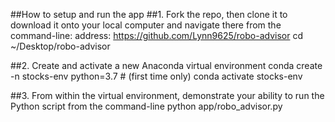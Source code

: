 ##How to setup and run the app
##1. Fork the repo, then clone it to download it onto your local computer and navigate there from the command-line:
address: https://github.com/Lynn9625/robo-advisor
cd ~/Desktop/robo-advisor

##2. Create and activate a new Anaconda virtual environment
conda create -n stocks-env python=3.7 # (first time only)
conda activate stocks-env

##3. From within the virtual environment, demonstrate your ability to run the Python script from the command-line
python app/robo_advisor.py